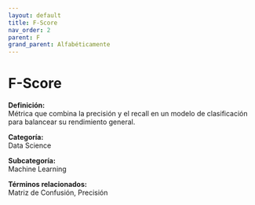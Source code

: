 ```yaml
---
layout: default
title: F-Score
nav_order: 2
parent: F
grand_parent: Alfabéticamente
---
```


# F-Score

**Definición:**  
Métrica que combina la precisión y el recall en un modelo de clasificación para balancear su rendimiento general.

**Categoría:**  
Data Science  

**Subcategoría:**  
Machine Learning

**Términos relacionados:**  
Matriz de Confusión, Precisión
